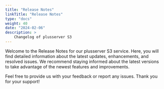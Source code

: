 ```yaml
---
title: "Release Notes"
linkTitle: "Release Notes"
type: "docs"
weight: 40
date: "2024-02-06"
description: >
    Changelog of plusserver S3
---
```


Welcome to the Release Notes for our plusserver S3 service. Here, you will find detailed information about the latest updates, enhancements, and resolved issues. We recommend staying informed about the latest versions to take advantage of the newest features and improvements.

Feel free to provide us with your feedback or report any issues. Thank you for your support!
